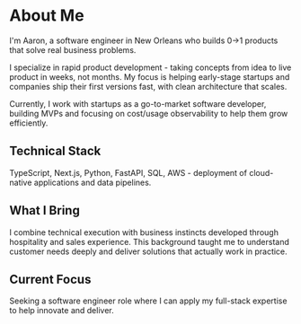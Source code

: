 # About Me

I'm Aaron, a software engineer in New Orleans who builds 0→1 products that solve real business problems.

I specialize in rapid product development - taking concepts from idea to live product in weeks, not months. My focus is helping early-stage startups and companies ship their first versions fast, with clean architecture that scales.

Currently, I work with startups as a go-to-market software developer, building MVPs and focusing on cost/usage observability to help them grow efficiently.

## Technical Stack
TypeScript, Next.js, Python, FastAPI, SQL, AWS - deployment of cloud-native applications and data pipelines.

## What I Bring
I combine technical execution with business instincts developed through hospitality and sales experience. This background taught me to understand customer needs deeply and deliver solutions that actually work in practice.

## Current Focus
Seeking a software engineer role where I can apply my full-stack expertise to help innovate and deliver.
